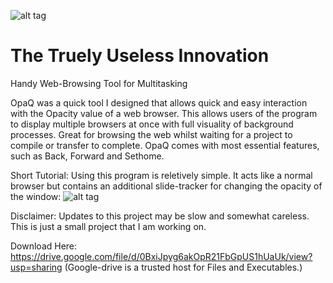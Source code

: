 ![alt tag](http://i.imgur.com/gzL7Oh7.png)

# The Truely Useless Innovation
Handy Web-Browsing Tool for Multitasking

OpaQ was a quick tool I designed that allows quick and easy interaction with the Opacity value of a web browser. This allows
users of the program to display multiple browsers at once with full visuality of background processes. Great for browsing the
web whilst waiting for a project to compile or transfer to complete. OpaQ comes with most essential features, such as Back, 
Forward and Sethome.

Short Tutorial:
Using this program is reletively simple. It acts like a normal browser but contains an additional slide-tracker for changing
the opacity of the window:
![alt tag](http://i.imgur.com/r67Sm0O.png)

Disclaimer:
Updates to this project may be slow and somewhat careless. This is just a small project that I am working on.

Download Here:
https://drive.google.com/file/d/0BxiJpyg6akOpR21FbGpUS1hUaUk/view?usp=sharing
(Google-drive is a trusted host for Files and Executables.)

